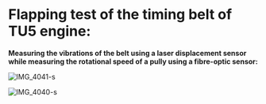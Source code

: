 # Flapping test of the timing belt of TU5 engine:

**Measuring the vibrations of the belt using a laser displacement sensor while measuring the rotational speed of a pully using a fibre-optic sensor:**

![IMG_4041-s](https://github.com/hajnayeb/flap/assets/74108898/f8fdfc47-442c-473f-b31a-5a78a6c5c0ae)

![IMG_4040-s](https://github.com/hajnayeb/flap/assets/74108898/2e2ec437-2929-453b-a8c0-92e2418b0e22)

